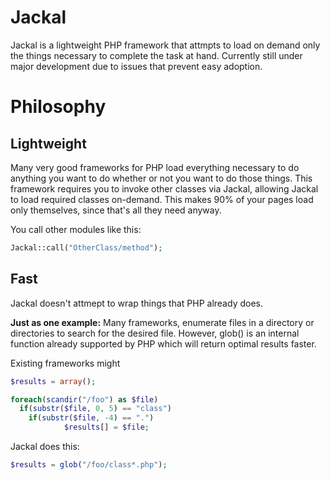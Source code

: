 Jackal
==================================================

Jackal is a lightweight PHP framework that attmpts to load on demand only the 
things necessary to complete the task at hand. Currently still under major 
development due to issues that prevent easy adoption.

Philosophy
==================================================

Lightweight
--------------------------------------------------
Many very good frameworks for PHP load everything necessary to do anything you
want to do whether or not you want to do those things. This framework requires 
you to invoke other classes via Jackal, allowing Jackal to load required 
classes on-demand. This makes 90% of your pages load only themselves, since 
that's all they need anyway.

You call other modules like this:

````php
Jackal::call("OtherClass/method");
````

Fast
--------------------------------------------------
Jackal doesn't attmept to wrap things that PHP already does. 

**Just as one example:** Many frameworks, enumerate files in a directory or 
directories to search for the desired file. However, glob() is an internal 
function already supported by PHP which will return optimal results faster. 

Existing frameworks might
````php
$results = array();

foreach(scandir("/foo") as $file) 
  if(substr($file, 0, 5) == "class") 
  	if(substr($file, -4) == ".") 
			$results[] = $file;
````

Jackal does this:
````php
$results = glob("/foo/class*.php");
````

<!-- vim: set ft=Markdown : -->
